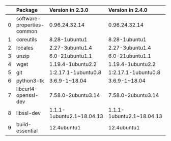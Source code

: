 <!-- markdown-link-check-disable -->

|    | Package                    | Version in 2.3.0          | Version in 2.4.0          | Status   |
|---:|:---------------------------|:--------------------------|:--------------------------|:---------|
|  0 | software-properties-common | 0.96.24.32.14             | 0.96.24.32.14             |          |
|  1 | coreutils                  | 8.28-1ubuntu1             | 8.28-1ubuntu1             |          |
|  2 | locales                    | 2.27-3ubuntu1.4           | 2.27-3ubuntu1.4           |          |
|  3 | unzip                      | 6.0-21ubuntu1.1           | 6.0-21ubuntu1.1           |          |
|  4 | wget                       | 1.19.4-1ubuntu2.2         | 1.19.4-1ubuntu2.2         |          |
|  5 | git                        | 1:2.17.1-1ubuntu0.8       | 1:2.17.1-1ubuntu0.8       |          |
|  6 | python3-tk                 | 3.6.9-1~18.04             | 3.6.9-1~18.04             |          |
|  7 | libcurl4-openssl-dev       | 7.58.0-2ubuntu3.14        | 7.58.0-2ubuntu3.14        |          |
|  8 | libssl-dev                 | 1.1.1-1ubuntu2.1~18.04.13 | 1.1.1-1ubuntu2.1~18.04.13 |          |
|  9 | build-essential            | 12.4ubuntu1               | 12.4ubuntu1               |          |